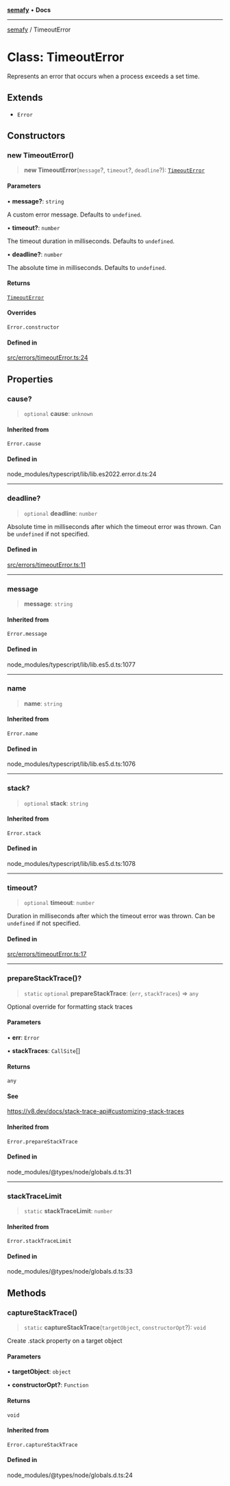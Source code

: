 [**semafy**](../README.md) • **Docs**

***

[semafy](../globals.md) / TimeoutError

# Class: TimeoutError

Represents an error that occurs when a process exceeds a set time.

## Extends

- `Error`

## Constructors

### new TimeoutError()

> **new TimeoutError**(`message`?, `timeout`?, `deadline`?): [`TimeoutError`](TimeoutError.md)

#### Parameters

• **message?**: `string`

A custom error message. Defaults to `undefined`.

• **timeout?**: `number`

The timeout duration in milliseconds. Defaults to `undefined`.

• **deadline?**: `number`

The absolute time in milliseconds. Defaults to `undefined`.

#### Returns

[`TimeoutError`](TimeoutError.md)

#### Overrides

`Error.constructor`

#### Defined in

[src/errors/timeoutError.ts:24](https://github.com/havelessbemore/semafy/blob/bc2afcafa5917c57eff4df5c0126278459b970d5/src/errors/timeoutError.ts#L24)

## Properties

### cause?

> `optional` **cause**: `unknown`

#### Inherited from

`Error.cause`

#### Defined in

node\_modules/typescript/lib/lib.es2022.error.d.ts:24

***

### deadline?

> `optional` **deadline**: `number`

Absolute time in milliseconds after which the timeout error was thrown.
Can be `undefined` if not specified.

#### Defined in

[src/errors/timeoutError.ts:11](https://github.com/havelessbemore/semafy/blob/bc2afcafa5917c57eff4df5c0126278459b970d5/src/errors/timeoutError.ts#L11)

***

### message

> **message**: `string`

#### Inherited from

`Error.message`

#### Defined in

node\_modules/typescript/lib/lib.es5.d.ts:1077

***

### name

> **name**: `string`

#### Inherited from

`Error.name`

#### Defined in

node\_modules/typescript/lib/lib.es5.d.ts:1076

***

### stack?

> `optional` **stack**: `string`

#### Inherited from

`Error.stack`

#### Defined in

node\_modules/typescript/lib/lib.es5.d.ts:1078

***

### timeout?

> `optional` **timeout**: `number`

Duration in milliseconds after which the timeout error was thrown.
Can be `undefined` if not specified.

#### Defined in

[src/errors/timeoutError.ts:17](https://github.com/havelessbemore/semafy/blob/bc2afcafa5917c57eff4df5c0126278459b970d5/src/errors/timeoutError.ts#L17)

***

### prepareStackTrace()?

> `static` `optional` **prepareStackTrace**: (`err`, `stackTraces`) => `any`

Optional override for formatting stack traces

#### Parameters

• **err**: `Error`

• **stackTraces**: `CallSite`[]

#### Returns

`any`

#### See

https://v8.dev/docs/stack-trace-api#customizing-stack-traces

#### Inherited from

`Error.prepareStackTrace`

#### Defined in

node\_modules/@types/node/globals.d.ts:31

***

### stackTraceLimit

> `static` **stackTraceLimit**: `number`

#### Inherited from

`Error.stackTraceLimit`

#### Defined in

node\_modules/@types/node/globals.d.ts:33

## Methods

### captureStackTrace()

> `static` **captureStackTrace**(`targetObject`, `constructorOpt`?): `void`

Create .stack property on a target object

#### Parameters

• **targetObject**: `object`

• **constructorOpt?**: `Function`

#### Returns

`void`

#### Inherited from

`Error.captureStackTrace`

#### Defined in

node\_modules/@types/node/globals.d.ts:24
